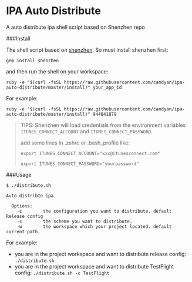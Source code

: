 # IPA Auto Distribute
A auto distribute ipa shell script based on Shenzhen repo

###Install

The shell script based on [shenzhen](https://github.com/nomad/shenzhen). So must install shenzhen first:

```gem install shenzhen```

and then run the shell on your workspace:

```ruby -e "$(curl -fsSL https://raw.githubusercontent.com/candyan/ipa-auto-distribute/master/install)" your_app_id```

For example: 

```ruby -e "$(curl -fsSL https://raw.githubusercontent.com/candyan/ipa-auto-distribute/master/install)" 944841879```

> TIPS: Shenzhen will load credentials from the environment variables `ITUNES_CONNECT_ACCOUNT` and `ITUNES_CONNECT_PASSWORD`.
>
> add some lines in .zshrc or .bash_profile like:
> 
> `export ITUNES_CONNECT_ACCOUNT="xxx@itunesconnect.com"`
> 
> `export ITUNES_CONNECT_PASSWORD="yourpassword"`


###Usage

```
$ ./distribute.sh

Auto distribte ipa

  Options:
    -c        the configuration you want to distribute. default Release config
    -s        the scheme you want to distribute.
    -w        the workspace which your project located. default current path.

```

For example:

- you are in the project workspace and want to distribute release config: `./distribute.sh`
- you are in the project workspace and want to distribute TestFlight config: `./distribute.sh -c TestFlight`